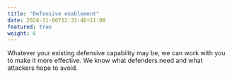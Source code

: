```yaml
---
title: "Defensive enablement"
date: 2024-11-06T12:33:46+11:00
featured: true
weight: 6
---
```


Whatever your existing defensive capability may be, we can work with you to make it more effective. We know what defenders need and what attackers hope to avoid.